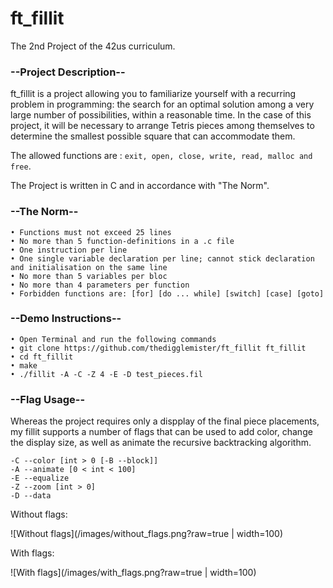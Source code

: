 # ft_fillit
The 2nd Project of the 42us curriculum.

### --Project Description--

ft_fillit is a project allowing you to familiarize yourself with a recurring problem in programming: the search for an optimal solution among a very large number of possibilities, within a reasonable time. In the case of this project, it will be necessary to arrange Tetris pieces among themselves to determine the smallest possible square that can accommodate them.

The allowed functions are : ```exit, open, close, write, read, malloc and free```.

The Project is written in C and in accordance with "The Norm".

### --The Norm--

```
• Functions must not exceed 25 lines
• No more than 5 function-definitions in a .c file
• One instruction per line
• One single variable declaration per line; cannot stick declaration and initialisation on the same line
• No more than 5 variables per bloc
• No more than 4 parameters per function
• Forbidden functions are: [for] [do ... while] [switch] [case] [goto]
```

### --Demo Instructions--

```
• Open Terminal and run the following commands
• git clone https://github.com/thedigglemister/ft_fillit ft_fillit
• cd ft_fillit
• make
• ./fillit -A -C -Z 4 -E -D test_pieces.fil
```
### --Flag Usage--

Whereas the project requires only a dispplay of the final piece placements, my fillit supports a number of flags that can be used to add color, change the display size, as well as animate the recursive backtracking algorithm.

    -C --color [int > 0 [-B --block]]
    -A --animate [0 < int < 100]
    -E --equalize
    -Z --zoom [int > 0]
    -D --data
    
Without flags:

![Without flags](/images/without_flags.png?raw=true | width=100)

With flags:

![With flags](/images/with_flags.png?raw=true | width=100)
